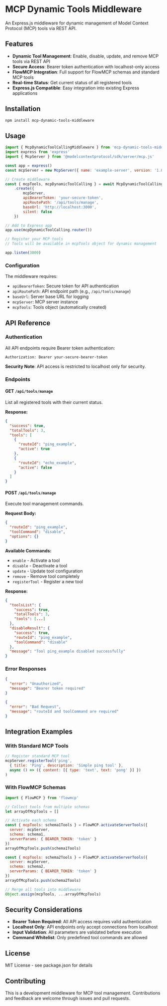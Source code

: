 # MCP Dynamic Tools Middleware

An Express.js middleware for dynamic management of Model Context Protocol (MCP) tools via REST API.

## Features

- **Dynamic Tool Management**: Enable, disable, update, and remove MCP tools via REST API
- **Secure Access**: Bearer token authentication with localhost-only access
- **FlowMCP Integration**: Full support for FlowMCP schemas and standard MCP tools
- **Real-time Status**: Get current status of all registered tools
- **Express.js Compatible**: Easy integration into existing Express applications

## Installation

```bash
npm install mcp-dynamic-tools-middleware
```

## Usage

```javascript
import { McpDynamicToolCallingMiddleware } from 'mcp-dynamic-tools-middleware'
import express from 'express'
import { McpServer } from '@modelcontextprotocol/sdk/server/mcp.js'

const app = express()
const mcpServer = new McpServer({ name: 'example-server', version: '1.0.0' })

// Create middleware
const { mcpTools, mcpDynamicToolCalling } = await McpDynamicToolCallingMiddleware
    .create({
        mcpServer,
        apiBearerToken: 'your-secure-token',
        apiRoutePath: '/api/tools/manage',
        baseUrl: 'http://localhost:3000',
        silent: false
    })

// Add to Express app
app.use(mcpDynamicToolCalling.router())

// Register your MCP tools
// Tools will be available in mcpTools object for dynamic management

app.listen(3000)
```

### Configuration

The middleware requires:
- `apiBearerToken`: Secure token for API authentication
- `apiRoutePath`: API endpoint path (e.g., `/api/tools/manage`)
- `baseUrl`: Server base URL for logging
- `mcpServer`: MCP server instance
- `mcpTools`: Tools object (automatically created)

## API Reference

### Authentication

All API endpoints require Bearer token authentication:

```
Authorization: Bearer your-secure-bearer-token
```

**Security Note**: API access is restricted to localhost only for security.

### Endpoints

#### GET `/api/tools/manage`

List all registered tools with their current status.

**Response:**
```json
{
  "success": true,
  "totalTools": 3,
  "tools": [
    {
      "routeId": "ping_example",
      "active": true
    },
    {
      "routeId": "echo_example",
      "active": false
    }
  ]
}
```

#### POST `/api/tools/manage`

Execute tool management commands.

**Request Body:**
```json
{
  "routeId": "ping_example",
  "toolCommand": "disable",
  "options": {}
}
```

**Available Commands:**
- `enable` - Activate a tool
- `disable` - Deactivate a tool
- `update` - Update tool configuration
- `remove` - Remove tool completely
- `registerTool` - Register a new tool

**Response:**
```json
{
  "toolsList": {
    "success": true,
    "totalTools": 3,
    "tools": [...]
  },
  "disableResult": {
    "success": true,
    "routeId": "ping_example",
    "toolCommand": "disable"
  },
  "message": "Tool ping_example disabled successfully"
}
```

### Error Responses

```json
{
  "error": "Unauthorized",
  "message": "Bearer token required"
}
```

```json
{
  "error": "Bad Request",
  "message": "routeId and toolCommand are required"
}
```

## Integration Examples

### With Standard MCP Tools

```javascript
// Register standard MCP tool
mcpServer.registerTool('ping',
  { title: 'Ping', description: 'Simple ping tool' },
  async () => ({ content: [{ type: 'text', text: 'pong' }] })
)
```

### With FlowMCP Schemas

```javascript
import { FlowMCP } from 'flowmcp'

// Collect tools from multiple schemas
let arrayOfMcpTools = []

// Activate each schema
const { mcpTools: schema1Tools } = FlowMCP.activateServerTools({
  server: mcpServer,
  schema: schema1,
  serverParams: { BEARER_TOKEN: 'token' }
})
arrayOfMcpTools.push(schema1Tools)

const { mcpTools: schema2Tools } = FlowMCP.activateServerTools({
  server: mcpServer,
  schema: schema2,
  serverParams: { BEARER_TOKEN: 'token' }
})
arrayOfMcpTools.push(schema2Tools)

// Merge all tools into middleware
Object.assign(mcpTools, ...arrayOfMcpTools)
```

## Security Considerations

- **Bearer Token Required**: All API access requires valid authentication
- **Localhost Only**: API endpoints only accept connections from localhost
- **Input Validation**: All parameters are validated before execution
- **Command Whitelist**: Only predefined tool commands are allowed

## License

MIT License - see package.json for details

## Contributing

This is a development middleware for MCP tool management. Contributions and feedback are welcome through issues and pull requests.